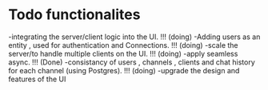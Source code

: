 # Todo functionalites

-integrating the server/client logic into the UI. !!! (doing)
-Adding users as an entity , used for authentication and Connections. !!! (doing)
-scale the server/to handle multiple clients on the UI. !!! (doing)
-apply seamless async. !!! (Done)
-consistancy of users , channels , clients and chat history for each channel (using Postgres). !!! (doing)
-upgrade the design and features of the UI
